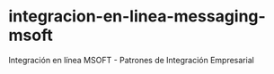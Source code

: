 # integracion-en-linea-messaging-msoft
Integración en línea MSOFT - Patrones de Integración Empresarial
